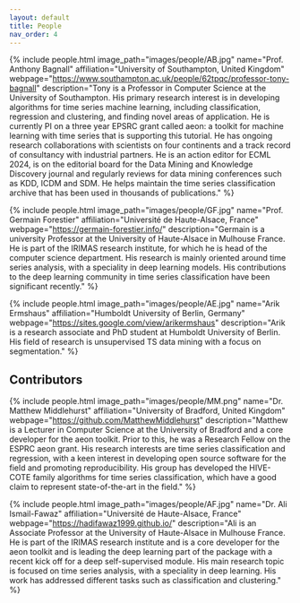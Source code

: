 ```yaml
---
layout: default
title: People
nav_order: 4
---
```


{% include people.html image_path="images/people/AB.jpg" name="Prof. Anthony Bagnall" affiliation="University of Southampton, United Kingdom" webpage="https://www.southampton.ac.uk/people/62tpqc/professor-tony-bagnall" description="Tony is a Professor in Computer Science at the University of Southampton. His primary research interest is in developing algorithms for time series machine learning, including classification, regression and clustering, and finding novel areas of application. He is currently PI on a three year EPSRC grant called aeon: a toolkit for machine learning with time series that is supporting this tutorial. He has ongoing research collaborations with scientists on four continents and a track record of consultancy with industrial partners. He is an action editor for ECML 2024, is on the editorial board for the Data Mining and Knowledge Discovery journal and regularly reviews for data mining conferences such as KDD, ICDM and SDM. He helps maintain the time series classification archive that has been used in thousands of publications." %}

{% include people.html image_path="images/people/GF.jpg" name="Prof. Germain Forestier" affiliation="Université de Haute-Alsace, France" webpage="https://germain-forestier.info/" description="Germain is a university Professor at the University of Haute-Alsace in Mulhouse France. He is part of the IRIMAS research institute, for which he is head of the computer science department. His research is mainly oriented around time series analysis, with a speciality in deep learning models. His contributions to the deep learning community in time series classification have been significant recently." %}

{% include people.html image_path="images/people/AE.jpg" name="Arik Ermshaus" affiliation="Humboldt University of Berlin, Germany" webpage="https://sites.google.com/view/arikermshaus" description="Arik is a research associate and PhD student at Humboldt University of Berlin. His field of research is unsupervised TS data mining with a focus on segmentation." %}

## Contributors

{% include people.html image_path="images/people/MM.png" name="Dr. Matthew Middlehurst" affiliation="University of Bradford, United Kingdom" webpage="https://github.com/MatthewMiddlehurst" description="Matthew is a Lecturer in Computer Science at the University of Bradford and a core developer for the aeon toolkit. Prior to this, he was a Research Fellow on the ESPRC aeon grant. His research interests are time series classification and regression, with a keen interest in developing open source software for the field and promoting reproducibility. His group has developed the HIVE-COTE family algorithms for time series classification, which have a good claim to represent state-of-the-art in the field." %}

{% include people.html image_path="images/people/AF.jpg" name="Dr. Ali Ismail-Fawaz" affiliation="Université de Haute-Alsace, France" webpage="https://hadifawaz1999.github.io/" description="Ali is an Associate Professor at the University of Haute-Alsace in Mulhouse France. He is part of the IRIMAS research institute and is a core developer for the aeon toolkit and is leading the deep learning part of the package with a recent kick off for a deep self-supervised module. His main research topic is focused on time series analysis, with a speciality in deep learning. His work has addressed different tasks such as classification and clustering." %}
